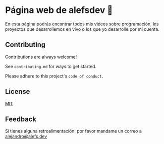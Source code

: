
# Página web de alefsdev 🐛

En esta página podrás encontrar todos mis videos sobre programación, los proyectos que desarrollemos en vivo o los que yo desarrolle por mi cuenta.


## Contributing

Contributions are always welcome!

See `contributing.md` for ways to get started.

Please adhere to this project's `code of conduct`.


## License

[MIT](https://choosealicense.com/licenses/mit/)


## Feedback

Si tienes alguna retroalimentación, por favor mandame un correo a alejandro@alefs.dev

